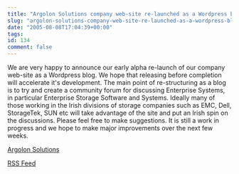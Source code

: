 ```yaml
---
title: "Argolon Solutions company web-site re-launched as a Wordpress blog"
slug: "argolon-solutions-company-web-site-re-launched-as-a-wordpress-blog"
date: "2005-08-08T17:04:39+00:00"
tags:
id: 134
comment: false
---
```


We are very happy to announce our early alpha re-launch of our company web-site as a Wordpress blog. We hope that releasing before completion will accelerate it's development. The main point of re-structuring as a blog is to try and create a community forum for discussing Enterprise Systems, in particular Enterprise Storage Software and Systems. Ideally many of those working in the Irish divisions of storage companies such as EMC, Dell, StorageTek, SUN etc will take advantage of the site and put an Irish spin on the discussions. Please feel free to make suggestions. It is still a work in progress and we hope to make major improvements over the next few weeks.

[Argolon Solutions](http://www.argolon.com/)

[RSS Feed](http://feeds.feedburner.com/ArgolonSolutions)

